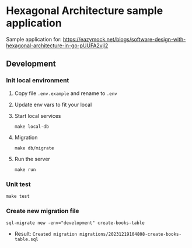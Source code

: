 # Hexagonal Architecture sample application

Sample application for: https://eazymock.net/blogs/software-design-with-hexagonal-architecture-in-go-pUUFA2vjl2

## Development

### Init local environment
1. Copy file `.env.example` and rename to `.env`

2. Update env vars to fit your local

3. Start local services
    ```shell
    make local-db
    ```

4. Migration

   ```shell
   make db/migrate
   ```

5. Run the server
    ```shell
    make run
    ```

### Unit test

```shell
make test
```

### Create new migration file

```shell
sql-migrate new -env="development" create-books-table
```

- Result: `Created migration migrations/20231219104808-create-books-table.sql`